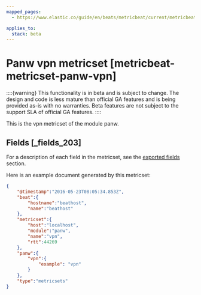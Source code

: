 ```yaml
---
mapped_pages:
  - https://www.elastic.co/guide/en/beats/metricbeat/current/metricbeat-metricset-panw-vpn.html

applies_to:
  stack: beta
---
```


# Panw vpn metricset [metricbeat-metricset-panw-vpn]

::::{warning}
This functionality is in beta and is subject to change. The design and code is less mature than official GA features and is being provided as-is with no warranties. Beta features are not subject to the support SLA of official GA features.
::::


This is the vpn metricset of the module panw.

## Fields [_fields_203]

For a description of each field in the metricset, see the [exported fields](/reference/metricbeat/exported-fields-panw.md) section.

Here is an example document generated by this metricset:

```json
{
    "@timestamp":"2016-05-23T08:05:34.853Z",
    "beat":{
        "hostname":"beathost",
        "name":"beathost"
    },
    "metricset":{
        "host":"localhost",
        "module":"panw",
        "name":"vpn",
        "rtt":44269
    },
    "panw":{
        "vpn":{
            "example": "vpn"
        }
    },
    "type":"metricsets"
}
```


